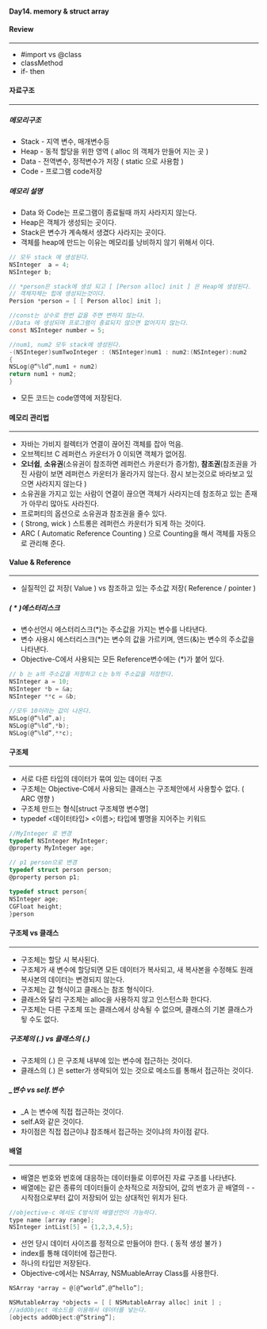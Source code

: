 #### **Day14. memory & struct array**

#### Review
***
- #import vs @class
- classMethod
- if- then

#### 자료구조
***
##### 메모리구조

- Stack - 지역 변수, 매개변수등
- Heap -  동적 할당을 위한 영역 ( alloc 의 객체가 만들어 지는 곳 )
- Data  - 전역변수, 정적변수가 저장 ( static 으로 사용함 )
- Code  - 프로그램 code저장

##### 메모리 설명
- Data 와 Code는 프로그램이 종료될때 까지 사라지지 않는다.
- Heap은 객체가 생성되는 곳이다.
- Stack은 변수가 계속해서 생겼다 사라지는 곳이다.
- 객체를 heap에 만드는 이유는 메모리를 낭비하지 않기 위해서 이다.

```objective-c
// 모두 stack 에 생성된다.
NSInteger  a = 4;
NSInteger b;

// *person은 stack에 생성 되고 [ [Person alloc] init ] 은 Heap에 생성된다.
// 객체자체는 힙에 생성되는것이다.
Persion *person = [ [ Person alloc] init ];

//const는 상수로 한번 값을 주면 변하지 않는다.
//Data 에 생성되며 프로그램이 종료되지 않으면 없어지지 않는다.
const NSInteger number = 5;

//num1, num2 모두 stack에 생성된다.
-(NSInteger)sumTwoInteger : (NSInteger)num1 : num2:(NSInteger):num2
{
NSLog(@“%ld”,num1 + num2)
return num1 + num2;
}
```
- 모든 코드는 code영역에 저장된다.

#### 메모리 관리법
***
- 자바는 가비지 컬렉터가 연결이 끊어진 객체를 잡아 먹음.
- 오브젝티브 C 레퍼런스 카운터가 0 이되면 객체가 없어짐.
- **오너쉽**,
**소유권**(소유권이 참조하면 레퍼런스 카운터가 증가함),
**참조권**(참조권을 가진 사람이 보면 레퍼런스 카운터가 올라가지 않는다.  잠시 보는것으로 바라보고 있으면 사라지지 않는다 )
- 소유권을 가지고 있는 사람이 연결이 끊으면 객체가 사라지는데 참조하고 있는 존재가 아무리 많아도 사라진다.
- 프로퍼티의 옵션으로 소유권과 참조권을 줄수 있다.
- ( Strong, wick ) 스트롱은 레퍼런스 카운터가 되게 하는 것이다.
- ARC ( Automatic Reference Counting ) 으로 Counting을 해서 객체를 자동으로 관리해 준다.

#### Value & Reference
***
- 실질적인 값 저장( Value )  vs 참조하고 있는 주소값 저장( Reference / pointer )

##### ( * )에스터리스크

- 변수선언시 에스터리스크(*)는 주소값을 가지는 변수를 나타낸다.
- 변수 사용시 에스터리스크(*)는 변수의 값을 가르키며, 엔드(&)는 변수의 주소값을 나타낸다.
- Objective-C에서 사용되는 모든 Reference변수에는 (*)가 붙어 있다.

```objective-c
// b 는 a의 주소값을 저장하고 c는 b의 주소값을 저장한다.
NSInteger a = 10;
NSInteger *b = &a;
NSInteger **c = &b;

//모두 10이라는 값이 나온다.
NSLog(@“%ld”,a);
NSLog(@“%ld”,*b);
NSLog(@“%ld”,**c);
```

#### 구조체
***
- 서로 다른 타입의 데이터가 묶여 있는 데이터 구조
- 구조체는 Objective-C에서 사용되는 클래스는 구조체안에서 사용할수 없다. ( ARC 영향 )
- 구조체 만드는 형식[struct 구조체명 변수명]
- typedef <데이터타입> <이름>; 타입에 별명을 지어주는 키워드

```objective-c
//MyInteger 로 변경
typedef NSInteger MyInteger;
@property MyInteger age;

// p1 person으로 변경
typedef struct person person;
@property person p1;

typedef struct person{
NSInteger age;
CGFloat height;
}person
```

#### 구조체 vs 클래스
***

- 구조체는 할당 시 복사된다.
- 구조체가 새 변수에 할당되면 모든 데이터가 복사되고, 새 복사본을 수정해도 원래 복사본의 데이터는 변경되지 않는다.
- 구조체는 값 형식이고 클래스는 참조 형식이다.
- 클래스와 달리 구조체는 alloc을 사용하지 않고 인스턴스화 한다다.
- 구조체는 다른 구조체 또는 클래스에서 상속될 수 없으며, 클래스의 기본 클래스가 됳 수도 없다.

##### 구조체의 (.) vs 클래스의 (.)
- 구조체의 (.) 은 구조체 내부에 있는 변수에 접근하는 것이다.
- 클래스의 (.) 은 setter가 생략되어 있는 것으로 메소드를 통해서 접근하는 것이다.

##### _변수 vs self.변수
- _A 는 변수에 직접 접근하는 것이다.
- self.A와 같은 것이다.
- 차이점은 직접 접근이냐 참조해서 접근하는 것이냐의 차이점 같다.

#### 배열
***
- 배열은 번호와 번호에 대응하는 데이터들로 이루어진 자료 구조를 나타낸다.
- 배열에는 같은 종류의 데이터들이 순차적으로 저장되어, 값의 번호가 곧 배열의  - - 시작점으로부터 값이 저장되어 있는 상대적인 위치가 된다.

```objective-c
//objective-c 에서도 C방식의 배열선언이 가능하다.
type name [array range];
NSInteger intList[5] = {1,2,3,4,5};
```

- 선언 당시 데이터 사이즈를 정적으로 만들어야 한다. ( 동적 생성 불가 )
- index를 통해 데이터에 접근한다.
- 하나의 타입만 저장된다.
- Objective-c에서는 NSArray, NSMuableArray Class를 사용한다.

```objective-c
NSArray *array = @[@“world”,@“hello”];

NSMutableArray *objects = [ [ NSMutableArray alloc] init ] ;
//addObject 메소드를 이용해서 데이터를 넣는다.
[objects addObject:@“String”];
```
